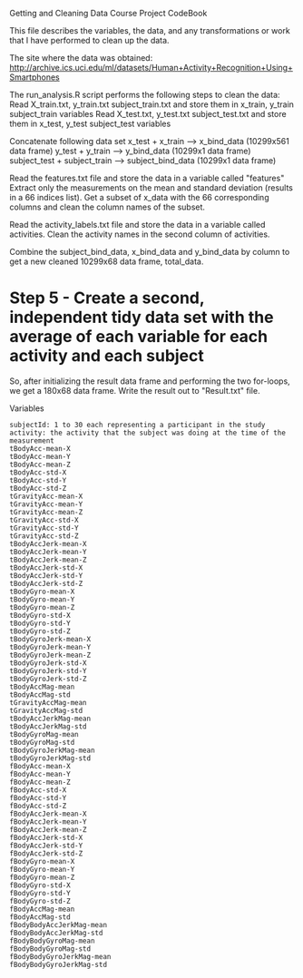 Getting and Cleaning Data Course Project CodeBook

This file describes the variables, the data, and any transformations or work that I have performed to clean up the data.

The site where the data was obtained:
http://archive.ics.uci.edu/ml/datasets/Human+Activity+Recognition+Using+Smartphones

The run_analysis.R script performs the following steps to clean the data:
Read  X_train.txt, 
      y_train.txt 
      subject_train.txt 
and store them in 
   x_train, 
   y_train  
   subject_train variables
Read  X_test.txt, 
      y_test.txt
      subject_test.txt 
and store them in 
      x_test, 
      y_test
      subject_test variables
      
Concatenate following data set
   x_test + x_train --> x_bind_data (10299x561 data frame)
   y_test + y_train --> y_bind_data (10299x1 data frame)
   subject_test + subject_train --> subject_bind_data (10299x1 data frame)

Read the features.txt file and store the data in a variable called "features"
Extract only the measurements on the mean and standard deviation (results in a 66 indices list). 
Get a subset of x_data with the 66 corresponding columns and clean the column names of the subset. 

Read the activity_labels.txt file  and store the data in a variable called activities.
Clean the activity names in the second column of activities. 

Combine the subject_bind_data, x_bind_data and y_bind_data by column to get a new cleaned 10299x68 data frame, total_data. 

# Step 5 - Create a second, independent tidy data set with the average of each variable for each activity and each subject

So, after initializing the result data frame and performing the two for-loops, we get a 180x68 data frame.
Write the result out to "Result.txt" file.

Variables

    subjectId: 1 to 30 each representing a participant in the study
    activity: the activity that the subject was doing at the time of the measurement
    tBodyAcc-mean-X
    tBodyAcc-mean-Y
    tBodyAcc-mean-Z
    tBodyAcc-std-X
    tBodyAcc-std-Y
    tBodyAcc-std-Z
    tGravityAcc-mean-X
    tGravityAcc-mean-Y
    tGravityAcc-mean-Z
    tGravityAcc-std-X
    tGravityAcc-std-Y
    tGravityAcc-std-Z
    tBodyAccJerk-mean-X
    tBodyAccJerk-mean-Y
    tBodyAccJerk-mean-Z
    tBodyAccJerk-std-X
    tBodyAccJerk-std-Y
    tBodyAccJerk-std-Z
    tBodyGyro-mean-X
    tBodyGyro-mean-Y
    tBodyGyro-mean-Z
    tBodyGyro-std-X
    tBodyGyro-std-Y
    tBodyGyro-std-Z
    tBodyGyroJerk-mean-X
    tBodyGyroJerk-mean-Y
    tBodyGyroJerk-mean-Z
    tBodyGyroJerk-std-X
    tBodyGyroJerk-std-Y
    tBodyGyroJerk-std-Z
    tBodyAccMag-mean
    tBodyAccMag-std
    tGravityAccMag-mean
    tGravityAccMag-std
    tBodyAccJerkMag-mean
    tBodyAccJerkMag-std
    tBodyGyroMag-mean
    tBodyGyroMag-std
    tBodyGyroJerkMag-mean
    tBodyGyroJerkMag-std
    fBodyAcc-mean-X
    fBodyAcc-mean-Y
    fBodyAcc-mean-Z 
    fBodyAcc-std-X
    fBodyAcc-std-Y
    fBodyAcc-std-Z
    fBodyAccJerk-mean-X
    fBodyAccJerk-mean-Y
    fBodyAccJerk-mean-Z
    fBodyAccJerk-std-X
    fBodyAccJerk-std-Y
    fBodyAccJerk-std-Z
    fBodyGyro-mean-X
    fBodyGyro-mean-Y
    fBodyGyro-mean-Z
    fBodyGyro-std-X
    fBodyGyro-std-Y
    fBodyGyro-std-Z
    fBodyAccMag-mean
    fBodyAccMag-std
    fBodyBodyAccJerkMag-mean
    fBodyBodyAccJerkMag-std
    fBodyBodyGyroMag-mean
    fBodyBodyGyroMag-std
    fBodyBodyGyroJerkMag-mean
    fBodyBodyGyroJerkMag-std
